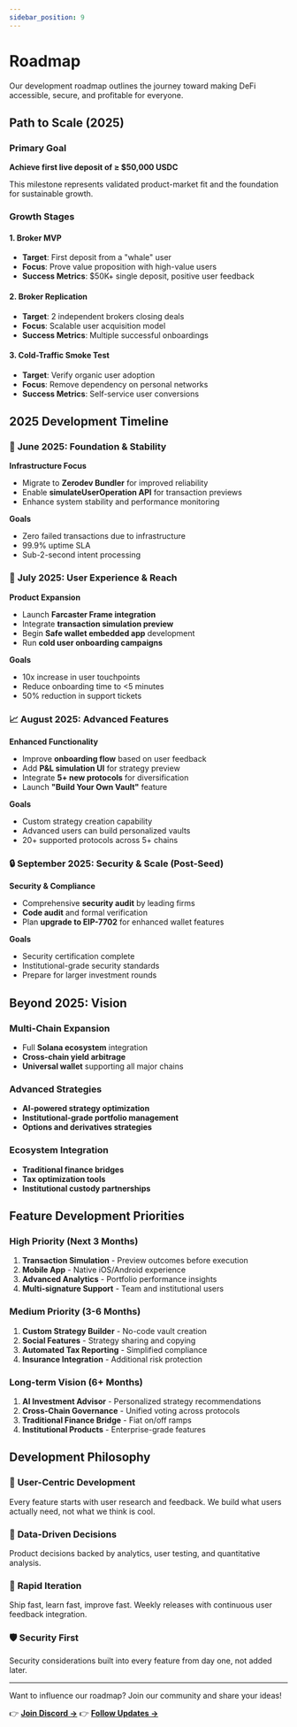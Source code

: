 ```yaml
---
sidebar_position: 9
---
```


# Roadmap

Our development roadmap outlines the journey toward making DeFi accessible, secure, and profitable
for everyone.

## Path to Scale (2025)

### Primary Goal

**Achieve first live deposit of ≥ $50,000 USDC**

This milestone represents validated product-market fit and the foundation for sustainable growth.

### Growth Stages

#### 1. **Broker MVP**

- **Target**: First deposit from a "whale" user
- **Focus**: Prove value proposition with high-value users
- **Success Metrics**: $50K+ single deposit, positive user feedback

#### 2. **Broker Replication**

- **Target**: 2 independent brokers closing deals
- **Focus**: Scalable user acquisition model
- **Success Metrics**: Multiple successful onboardings

#### 3. **Cold-Traffic Smoke Test**

- **Target**: Verify organic user adoption
- **Focus**: Remove dependency on personal networks
- **Success Metrics**: Self-service user conversions

## 2025 Development Timeline

### 🔧 **June 2025: Foundation & Stability**

**Infrastructure Focus**

- Migrate to **Zerodev Bundler** for improved reliability
- Enable **simulateUserOperation API** for transaction previews
- Enhance system stability and performance monitoring

**Goals**

- Zero failed transactions due to infrastructure
- 99.9% uptime SLA
- Sub-2-second intent processing

### 🚀 **July 2025: User Experience & Reach**

**Product Expansion**

- Launch **Farcaster Frame integration**
- Integrate **transaction simulation preview**
- Begin **Safe wallet embedded app** development
- Run **cold user onboarding campaigns**

**Goals**

- 10x increase in user touchpoints
- Reduce onboarding time to &lt;5 minutes
- 50% reduction in support tickets

### 📈 **August 2025: Advanced Features**

**Enhanced Functionality**

- Improve **onboarding flow** based on user feedback
- Add **P&L simulation UI** for strategy preview
- Integrate **5+ new protocols** for diversification
- Launch **"Build Your Own Vault"** feature

**Goals**

- Custom strategy creation capability
- Advanced users can build personalized vaults
- 20+ supported protocols across 5+ chains

### 🔒 **September 2025: Security & Scale (Post-Seed)**

**Security & Compliance**

- Comprehensive **security audit** by leading firms
- **Code audit** and formal verification
- Plan **upgrade to EIP-7702** for enhanced wallet features

**Goals**

- Security certification complete
- Institutional-grade security standards
- Prepare for larger investment rounds

## Beyond 2025: Vision

### Multi-Chain Expansion

- Full **Solana ecosystem** integration
- **Cross-chain yield arbitrage**
- **Universal wallet** supporting all major chains

### Advanced Strategies

- **AI-powered strategy optimization**
- **Institutional-grade portfolio management**
- **Options and derivatives strategies**

### Ecosystem Integration

- **Traditional finance bridges**
- **Tax optimization tools**
- **Institutional custody partnerships**

## Feature Development Priorities

### High Priority (Next 3 Months)

1. **Transaction Simulation** - Preview outcomes before execution
2. **Mobile App** - Native iOS/Android experience
3. **Advanced Analytics** - Portfolio performance insights
4. **Multi-signature Support** - Team and institutional users

### Medium Priority (3-6 Months)

1. **Custom Strategy Builder** - No-code vault creation
2. **Social Features** - Strategy sharing and copying
3. **Automated Tax Reporting** - Simplified compliance
4. **Insurance Integration** - Additional risk protection

### Long-term Vision (6+ Months)

1. **AI Investment Advisor** - Personalized strategy recommendations
2. **Cross-Chain Governance** - Unified voting across protocols
3. **Traditional Finance Bridge** - Fiat on/off ramps
4. **Institutional Products** - Enterprise-grade features

## Development Philosophy

### 🎯 **User-Centric Development**

Every feature starts with user research and feedback. We build what users actually need, not what we
think is cool.

### 🔬 **Data-Driven Decisions**

Product decisions backed by analytics, user testing, and quantitative analysis.

### 🚀 **Rapid Iteration**

Ship fast, learn fast, improve fast. Weekly releases with continuous user feedback integration.

### 🛡️ **Security First**

Security considerations built into every feature from day one, not added later.

---

Want to influence our roadmap? Join our community and share your ideas!

👉 **[Join Discord →](https://discord.gg/zap-pilot)** 👉
**[Follow Updates →](https://twitter.com/zappilot)**
